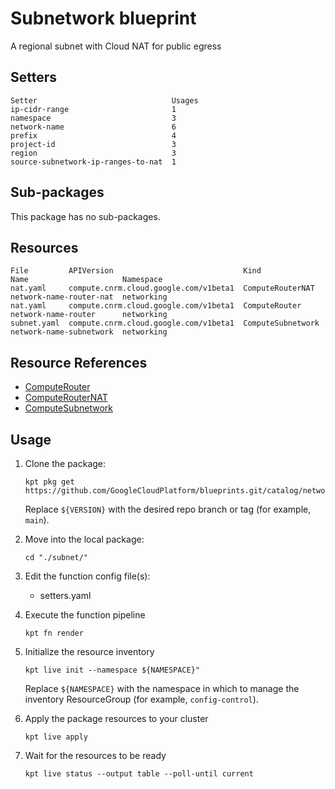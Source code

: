 # Subnetwork blueprint

A regional subnet with Cloud NAT for public egress

## Setters

```
Setter                              Usages
ip-cidr-range                       1
namespace                           3
network-name                        6
prefix                              4
project-id                          3
region                              3
source-subnetwork-ip-ranges-to-nat  1
```

## Sub-packages

This package has no sub-packages.

## Resources

```
File         APIVersion                             Kind               Name                     Namespace
nat.yaml     compute.cnrm.cloud.google.com/v1beta1  ComputeRouterNAT   network-name-router-nat  networking
nat.yaml     compute.cnrm.cloud.google.com/v1beta1  ComputeRouter      network-name-router      networking
subnet.yaml  compute.cnrm.cloud.google.com/v1beta1  ComputeSubnetwork  network-name-subnetwork  networking
```

## Resource References

- [ComputeRouter](https://cloud.google.com/config-connector/docs/reference/resource-docs/compute/computerouter)
- [ComputeRouterNAT](https://cloud.google.com/config-connector/docs/reference/resource-docs/compute/computerouternat)
- [ComputeSubnetwork](https://cloud.google.com/config-connector/docs/reference/resource-docs/compute/computesubnetwork)

## Usage

1.  Clone the package:
    ```
    kpt pkg get https://github.com/GoogleCloudPlatform/blueprints.git/catalog/networking/network/subnet@${VERSION}
    ```
    Replace `${VERSION}` with the desired repo branch or tag
    (for example, `main`).

1.  Move into the local package:
    ```
    cd "./subnet/"
    ```

1.  Edit the function config file(s):
    - setters.yaml

1.  Execute the function pipeline
    ```
    kpt fn render
    ```

1.  Initialize the resource inventory
    ```
    kpt live init --namespace ${NAMESPACE}"
    ```
    Replace `${NAMESPACE}` with the namespace in which to manage
    the inventory ResourceGroup (for example, `config-control`).

1.  Apply the package resources to your cluster
    ```
    kpt live apply
    ```

1.  Wait for the resources to be ready
    ```
    kpt live status --output table --poll-until current
    ```


